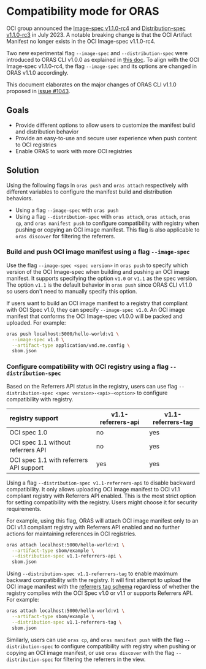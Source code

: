 # Compatibility mode for ORAS

OCI group announced the [Image-spec v1.1.0-rc4](https://github.com/opencontainers/image-spec/blob/v1.1.0-rc4/manifest.md) and [Distribution-spec v1.1.0-rc3](https://github.com/opencontainers/distribution-spec/releases/tag/v1.1.0-rc3) in July 2023. A notable breaking change is that the OCI Artifact Manifest no longer exists in the OCI Image-spec v1.1.0-rc4. 

Two new experimental flag `--image-spec` and `--distribution-spec` were introduced to ORAS CLI v1.0.0 as explained in [this doc](https://github.com/oras-project/oras/blob/release-1.0/docs/proposals/compatibility-mode.md). To align with the OCI Image-spec v1.1.0-rc4, the flag `--image-spec` and its options are changed in ORAS v1.1.0 accordingly.

This document elaborates on the major changes of ORAS CLI v1.1.0 proposed in [issue #1043](https://github.com/oras-project/oras/issues/1043).

## Goals

- Provide different options to allow users to customize the manifest build and distribution behavior
- Provide an easy-to-use and secure user experience when push content to OCI registries
- Enable ORAS to work with more OCI registries

## Solution

Using the following flags in `oras push` and `oras attach` respectively with different variables to configure the manifest build and distribution behaviors. 

- Using a flag `--image-spec` with `oras push`
- Using a flag `--distribution-spec` with `oras attach`, `oras attach`, `oras cp`, and `oras manifest push` to configure compatibility with registry when pushing or copying an OCI image manifest. This flag is also applicable to `oras discover` for filtering the referrers.

### Build and push OCI image manifest using a flag `--image-spec`

Use the flag `--image-spec <spec version>` in `oras push` to specify which version of the OCI Image-spec when building and pushing an OCI image manifest. It supports specifying the option `v1.0` or `v1.1` as the spec version. The option `v1.1` is the default behavior in `oras push` since ORAS CLI v1.1.0 so users don't need to manually specify this option.

If users want to build an OCI image manifest to a registry that compliant with OCI Spec v1.0, they can specify `--image-spec v1.0`. An OCI image manifest that conforms the OCI Image-spec v1.0.0 will be packed and uploaded. For example:

```bash
oras push localhost:5000/hello-world:v1 \
  --image-spec v1.0 \
  --artifact-type application/vnd.me.config \
  sbom.json
```

### Configure compatibility with OCI registry using a flag `--distribution-spec`

Based on the Referrers API status in the registry, users can use flag `--distribution-spec <spec version>-<api>-<option>` to configure compatibility with registry. 

| registry support                        |  v1.1-referrers-api | v1.1-referrers-tag |
| :-------------------------------------- | --- | --- | 
| OCI spec 1.0                            | no  | yes |
| OCI spec 1.1 without referrers API      | no  | yes |
| OCI spec 1.1 with referrers API support | yes | yes |

Using a flag `--distribution-spec v1.1-referrers-api` to disable backward compatibility. It only allows uploading OCI image manifest to OCI v1.1 compliant registry with Referrers API enabled. This is the most strict option for setting compatibility with the registry. Users might choose it for security requirements. 

For example, using this flag, ORAS will attach OCI image manifest only to an OCI v1.1 compliant registry with Referrers API enabled and no further actions for maintaining references in OCI registries.  

```bash
oras attach localhost:5000/hello-world:v1 \
  --artifact-type sbom/example \
  --distribution-spec v1.1-referrers-api \
  sbom.json 
```

Using `--distribution-spec v1.1-referrers-tag` to enable maximum backward compatibility with the registry. It will first attempt to upload the OCI image manifest with the [referrers tag schema](https://github.com/opencontainers/distribution-spec/blob/v1.1.0-rc1/spec.md#referrers-tag-schema) regardless of whether the registry complies with the OCI Spec v1.0 or v1.1 or supports Referrers API. For example: 

```bash
oras attach localhost:5000/hello-world:v1 \
  --artifact-type sbom/example \
  --distribution-spec v1.1-referrers-tag \
  sbom.json 
```

Similarly, users can use `oras cp`, and `oras manifest push` with the flag `--distribution-spec` to configure compatibility with registry when pushing or copying an OCI image manifest, or use `oras discover` with the flag `--distribution-spec` for filtering the referrers in the view.